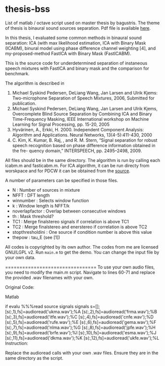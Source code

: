 thesis-bss
==========
List of matlab / octave script used on master thesis by bagustris.
The theme of thesis is binaural sound sources separation. Pdf file is available [here](https://www.dropbox.com/s/5wjsrrhxjw5oby3/bta_tesis_en_v16.pdf?dl=0).

In this thesis, I evaluated some common methods in binaural sound separation: ICA (with max likelihood estimation, ICA with Binary Mask (ICABM), binural model using phase difference channel weighting [4], and my-proposed-method FastICA with Binary Mask (FastICABM).

This is the source code for underdetermined separation of instaneous speech mixtures with FastICA and binary mask and the comparison for benchmark. 

The algorithm is described in

1. 	Michael Syskind Pedersen, DeLiang Wang, Jan Larsen and Ulrik Kjems: 
	Two-microphone Separation of Speech Mixtures, 2006, Submitted for publication.
2.	Michael Syskind Pedersen, DeLiang Wang, Jan Larsen and Ulrik Kjems, Overcomplete Blind Source Separation by 
	Combining ICA and Binary Time-Frequency Masking, IEEE International workshop on Machine 
	Learning for Signal Processing, pp. 15-20, 2005
3.	Hyvärinen, A., Erkki, H. 2000. Independent Component Analysis: 
	Algorithm and Applications. Neural Networks, 13(4-5):411-430, 2000
4. 	C. Kim, K. Kumar, B. Raj, , and R. M. Stern, “Signal separation for robust
	speech recognition based on phase difference information obtained in the fre-
	quency domain,” INTERSPEECH, pp. 2495–2498, 2009.


All files should be in the same directory. 
The algorithm is run by calling each icabm.m and fasticabm.m. 
For ICA algorithm, it can be run directy from worskpace and for PDCW it can be obtained from the [source](http://www.cs.cmu.edu/~chanwook/MyAlgorithms/PDCW_IS2009/INTERSPEECH2009Package.zip).

A number of parameters can be specified in those files.

- N 			: Number of sources in mixture
- NFFT 			: DFT length
- winnumber		: Selects window function
- k			: Window length is NFFT/k
- noverlapfactor	: Overlap between consecutive windows
- th 			: Mask threshold?
- TC1			: Merge finalstereo signals if correlation is above TC1
- TC2	 		: Merge finalstereo and enerstereo if correlation is above TC2
- stopthresholdini	: One source if condition number is above this value
- thepow		: tau_E (see [1])

All codes is copyrighted by its own author. The codes from me are licensed GNU/LGPL v2.
Run `main.m` to get the demo. You can change the input file by your own data. 

================================
To use your own audio files, you need to modify the main.m script. Navigate to lines 60-71 and replace the provided .wav filenames with your own.

Original Code:

Matlab

if evalu %%%read source signals signals
    s=[];
    [s(:,1),fs]=audioread('ukma.wav');%A
    [s(:,2),fs]=audioread('frma.wav');%B
    [s(:,3),fs]=audioread('itfe.wav');%C
    [s(:,4),fs]=audioread('cnfe.wav');%D
    [s(:,5),fs]=audioread('rufe.wav');%E
    [s(:,6),fs]=audioread('gema.wav');%F
    [s(:,7),fs]=audioread('nlma.wav');%G
    [s(:,8),fs]=audioread('jpfe.wav');%H
    [s(:,9),fs]=audioread('brfe.wav');%I
    [s(:,10),fs]=audioread('esma.wav');%J
    [s(:,11),fs]=audioread('dkma.wav');%K
    [s(:,12),fs]=audioread('ukfe.wav');%L
Instruction:

Replace the audioread calls with your own .wav files. Ensure they are in the same directory as the script.

